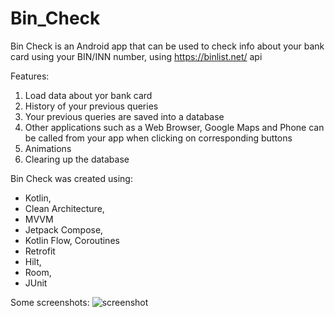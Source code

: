 # Bin_Check

Bin Check is an Android app that can be used to check info about your bank card using your BIN/INN number, using https://binlist.net/ api

Features:
1) Load data about yor bank card
2) History of your previous queries
3) Your previous queries are saved into a database
4) Other applications such as a Web Browser, Google Maps and Phone can be called from your app when clicking on corresponding buttons
5) Animations
6) Clearing up the database

Bin Check was created using: 
- Kotlin, 
- Clean Architecture,
- MVVM
- Jetpack Compose, 
- Kotlin Flow, Coroutines
- Retrofit
- Hilt, 
- Room,
- JUnit

Some screenshots:
![screenshot](https://user-images.githubusercontent.com/72809101/211141373-f25ac817-9745-49a1-a85e-ae129a480a0e.png)
